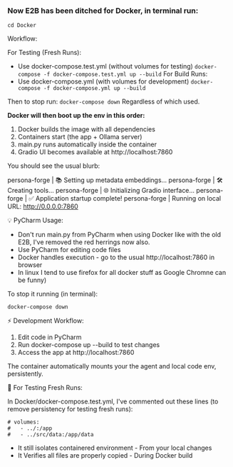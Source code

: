 ### Now E2B has been ditched for Docker, in terminal run:

```
cd Docker
```
Workflow:

For Testing (Fresh Runs):
- Use docker-compose.test.yml (without volumes for testing)
  `docker-compose -f docker-compose.test.yml up --build`
  For Build Runs:
- Use docker-compose.yml (with volumes for development)
  `docker-compose -f docker-compose.yml up --build`

Then to stop run:
`docker-compose down`
Regardless of which used.

**Docker will then boot up the env in this order:**
1. Docker builds the image with all dependencies
2. Containers start (the app + Ollama server)
3. main.py runs automatically inside the container
4. Gradio UI becomes available at http://localhost:7860

You should see the usual blurb:

persona-forge | 📚 Setting up metadata embeddings...
persona-forge | 🛠️ Creating tools...
persona-forge | 🌐 Initializing Gradio interface...
persona-forge | ✅ Application startup complete!
persona-forge | Running on local URL: http://0.0.0.0:7860

💡 PyCharm Usage:

- Don't run main.py from PyCharm when using Docker like with the old E2B, I've removed the red herrings now also.
- Use PyCharm for editing code files
- Docker handles execution - go to the usual http://localhost:7860 in browser 
- In linux I tend to use firefox for all docker stuff as Google Chromne can be funny)

To stop it running (in terminal):

`docker-compose down`

⚡ Development Workflow:

1. Edit code in PyCharm
2. Run docker-compose up --build to test changes
3. Access the app at http://localhost:7860

The container automatically mounts your the agent and local code env, persistently.


🧪 For Testing Fresh Runs:

In Docker/docker-compose.test.yml, I've commented out these lines (to remove persistency for testing fresh runs):

```
# volumes:
#   - ../:/app
#   - ../src/data:/app/data
```

- It still isolates containered environment - From your local changes
- It Verifies all files are properly copied - During Docker build

